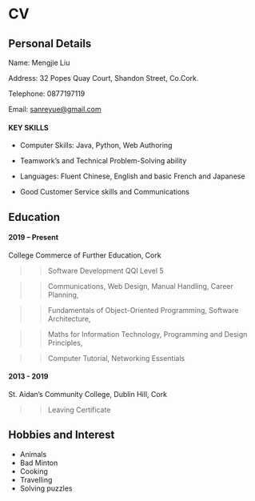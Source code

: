 # CV

## Personal Details

Name: Mengjie Liu

Address: 32 Popes Quay Court, Shandon Street, Co.Cork.

Telephone: 0877197119

Email: sanreyue@gmail.com


#### KEY SKILLS 
- Computer Skills: Java, Python, Web Authoring 

- Teamwork’s and Technical Problem-Solving ability 

- Languages: Fluent Chinese, English and basic French and Japanese 

- Good Customer Service skills and Communications 

## Education
#### 2019 – Present        
College Commerce of Further Education, Cork 

>> Software Development QQI Level 5 

>> Communications, Web Design, Manual Handling, Career Planning,  

>> Fundamentals of Object-Oriented Programming, Software Architecture, 

>> Maths for Information Technology, Programming and Design Principles, 

>> Computer Tutorial, Networking Essentials 

#### 2013 - 2019                          
St. Aidan’s Community College, Dublin Hill, Cork 
>> Leaving Certificate  

## Hobbies and Interest

+ Animals
+ Bad Minton
+ Cooking
+ Travelling
+ Solving puzzles





